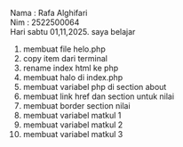Nama : Rafa Alghifari <br>
Nim : 2522500064 <br>
Hari sabtu 01,11,2025. saya belajar <ol>
<li> membuat file helo.php </li>
<li> copy item dari terminal </li>
<li> rename index html ke php </li>
<li> membuat halo di index.php </li> 
<li> membuat variabel php di section about </li> 
<li> membuat link href dan section untuk nilai </li> 
<li> membuat border section nilai </li> 
<li> membuat variabel matkul 1 </li> 
<li> membuat variabel matkul 2 </li> 
<li> membuat variabel matkul 3 </li> 
<ol>